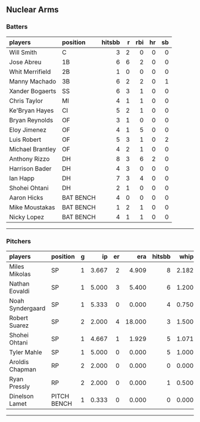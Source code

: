 ## Nuclear Arms

### Batters

 
|players          |position  | hitsbb|  r| rbi| hr| sb| 
|:----------------|:---------|------:|--:|---:|--:|--:| 
|Will Smith       |C         |      3|  2|   0|  0|  0| 
|Jose Abreu       |1B        |      6|  6|   2|  0|  0| 
|Whit Merrifield  |2B        |      1|  0|   0|  0|  0| 
|Manny Machado    |3B        |      6|  2|   2|  0|  1| 
|Xander Bogaerts  |SS        |      6|  3|   1|  0|  0| 
|Chris Taylor     |MI        |      4|  1|   1|  0|  0| 
|Ke'Bryan Hayes   |CI        |      5|  2|   1|  0|  0| 
|Bryan Reynolds   |OF        |      3|  1|   0|  0|  0| 
|Eloy Jimenez     |OF        |      4|  1|   5|  0|  0| 
|Luis Robert      |OF        |      5|  3|   1|  0|  2| 
|Michael Brantley |OF        |      4|  2|   1|  0|  0| 
|Anthony Rizzo    |DH        |      8|  3|   6|  2|  0| 
|Harrison Bader   |DH        |      4|  3|   0|  0|  0| 
|Ian Happ         |DH        |      7|  3|   4|  0|  0| 
|Shohei Ohtani    |DH        |      2|  1|   0|  0|  0| 
|Aaron Hicks      |BAT BENCH |      4|  0|   0|  0|  0| 
|Mike Moustakas   |BAT BENCH |      1|  2|   1|  0|  0| 
|Nicky Lopez      |BAT BENCH |      4|  1|   1|  0|  0| 

* * *

### Pitchers

 
|players          |position    |  g|    ip| er|    era| hitsbb|  whip| so|  w| sv| 
|:----------------|:-----------|--:|-----:|--:|------:|------:|-----:|--:|--:|--:| 
|Miles Mikolas    |SP          |  1| 3.667|  2|  4.909|      8| 2.182|  1|  0|  0| 
|Nathan Eovaldi   |SP          |  1| 5.000|  3|  5.400|      6| 1.200|  7|  0|  0| 
|Noah Syndergaard |SP          |  1| 5.333|  0|  0.000|      4| 0.750|  1|  1|  0| 
|Robert Suarez    |SP          |  2| 2.000|  4| 18.000|      3| 1.500|  2|  0|  0| 
|Shohei Ohtani    |SP          |  1| 4.667|  1|  1.929|      5| 1.071|  9|  0|  0| 
|Tyler Mahle      |SP          |  1| 5.000|  0|  0.000|      5| 1.000|  7|  1|  0| 
|Aroldis Chapman  |RP          |  2| 2.000|  0|  0.000|      0| 0.000|  3|  0|  1| 
|Ryan Pressly     |RP          |  2| 2.000|  0|  0.000|      1| 0.500|  1|  0|  2| 
|Dinelson Lamet   |PITCH BENCH |  1| 0.333|  0|  0.000|      0| 0.000|  0|  0|  0| 


* * *


